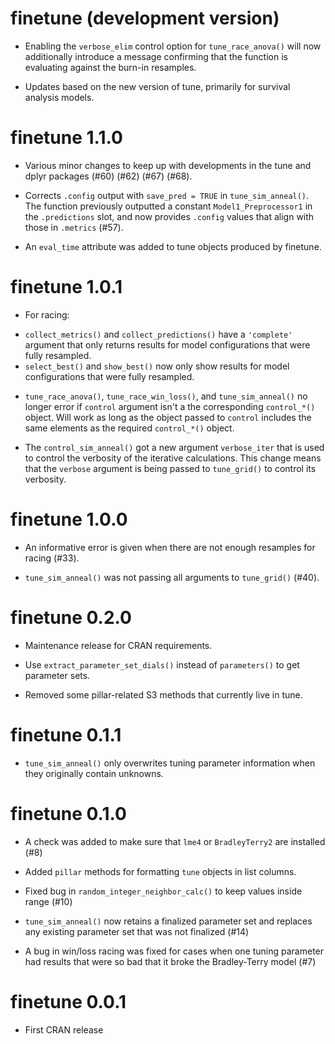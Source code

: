 # finetune (development version)

* Enabling the `verbose_elim` control option for `tune_race_anova()` will now additionally introduce a message confirming that the function is evaluating against the burn-in resamples.

* Updates based on the new version of tune, primarily for survival analysis models. 

# finetune 1.1.0

* Various minor changes to keep up with developments in the tune and dplyr packages (#60) (#62) (#67) (#68). 

* Corrects `.config` output with `save_pred = TRUE` in `tune_sim_anneal()`. The function previously outputted a constant `Model1_Preprocessor1` in the `.predictions` slot, and now provides `.config` values that align with those in `.metrics` (#57).

* An `eval_time` attribute was added to tune objects produced by finetune. 

# finetune 1.0.1

* For racing: 
 - `collect_metrics()` and `collect_predictions()` have a `'complete'` argument that only returns results for model configurations that were fully resampled. 
 - `select_best()` and `show_best()` now only show results for model configurations that were fully resampled. 

* `tune_race_anova()`, `tune_race_win_loss()`, and `tune_sim_anneal()` no longer error if `control` argument isn't a the corresponding `control_*()` object. Will work as long as the object passed to `control` includes the same elements as the required `control_*()` object.

* The `control_sim_anneal()` got a new argument `verbose_iter` that is used to control the verbosity of the iterative calculations. This change means that the `verbose` argument is being passed to `tune_grid()` to control its verbosity.


# finetune 1.0.0

* An informative error is given when there are not enough resamples for racing (#33).

* `tune_sim_anneal()` was not passing all arguments to `tune_grid()` (#40). 

# finetune 0.2.0

* Maintenance release for CRAN requirements. 

* Use `extract_parameter_set_dials()` instead of `parameters()` to get parameter sets. 

* Removed some pillar-related S3 methods that currently live in tune. 

# finetune 0.1.1

* `tune_sim_anneal()` only overwrites tuning parameter information when they originally contain unknowns.

# finetune 0.1.0

* A check was added to make sure that `lme4` or `BradleyTerry2` are installed (#8)

* Added `pillar` methods for formatting `tune` objects in list columns. 

* Fixed bug in `random_integer_neighbor_calc()` to keep values inside range (#10)

* `tune_sim_anneal()` now retains a finalized parameter set and replaces any existing parameter set that was not finalized (#14)

* A bug in win/loss racing was fixed for cases when one tuning parameter had results that were so bad that it broke the Bradley-Terry model (#7)

# finetune 0.0.1

* First CRAN release
